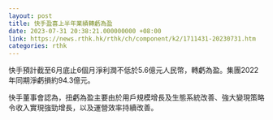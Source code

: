 ```yaml
---
layout: post
title: 快手盈喜上半年業績轉虧為盈
date: 2023-07-31 20:38:21.000000000 +08:00
link: https://news.rthk.hk/rthk/ch/component/k2/1711431-20230731.htm
categories: rthk
---
```


快手預計截至6月底止6個月淨利潤不低於5.6億元人民幣，轉虧為盈。集團2022年同期淨虧損約94.3億元。

快手董事會認為，扭虧為盈主要由於用戶規模增長及生態系統改善、強大變現策略令收入實現強勁增長，以及運營效率持續改善。
